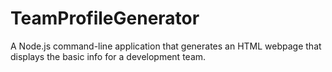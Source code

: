 # TeamProfileGenerator
A Node.js command-line application that generates an HTML webpage that displays the basic info for a development team.
